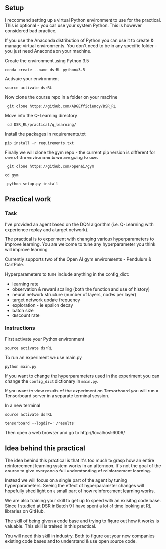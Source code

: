 ## Setup

I reccomend setting up a virtual Python environment to use for the practical.  This is optional - you can use your system Python.  This is however considered bad practice.

If you use the Anaconda distribution of Python you can
use it to create & manage virtual environments.  You don't need to be in any specific folder - you just need Anaconda on your machine.

Create the environment using Python 3.5

` conda create --name dsrRL python=3.5 `

Activate your environment

` source activate dsrRL `

Now clone the course repo in a folder on your machine

` git clone https://github.com/ADGEfficiency/DSR_RL`

Move into the Q-Learning directory

` cd DSR_RL/practical/q_learning/`

Install the packages in requirements.txt

` pip install -r requirements.txt `

Finally we will clone the gym repo - the current pip version is different for one of the environments we are going to
use.  

` git clone https://github.com/openai/gym`

` cd gym `

` python setup.py install`

## Practical work

### Task

I've provided an agent based on the DQN algorithm (i.e. Q-Learning with experience replay and a target network).

The practical is to experiment with changing various hyperparameters to improve learning.  You are welcome to tune any hyperparameter you think will improve learning

Currently supports two of the Open AI gym environments - Pendulum & CartPole.

Hyperparameters to tune include anything in the config_dict:
- learning rate
- observation & reward scaling (both the function and use of history)
- neural network structure (number of layers, nodes per layer)
- target network update frequency
- exploration - ie epsilon decay
- batch size
- discount rate

### Instructions

First activate your Python environment

` source activate dsrRL `

To run an experiment we use main.py

` python main.py `

If you want to change the hyperparameters used in the experiment you can change the `config_dict` dictionary in `main.py`.

If you want to view results of the experiment on Tensorboard you will run a Tensorboard server in a separate terminal session.

In a new terminal

` source activate dsrRL `

` tensorboard --logdir='./results' `

Then open a web browser and go to http://localhost:6006/

## Idea behind this practical
The idea behind this practical is that it's too much to grasp how an entire reinforcement learning system works in an
afternoon.  It's not the goal of the course to give everyone a full understanding of reinforcement learning.

Instead we will focus on a single part of the agent by tuning hyperparameters.  Seeing the effect of hyperparameter changes will hopefully shed light on a small part of how reinforcement learning works.  

We are also training your skill to get up to speed with an exisitng code base.  Since I studied at DSR in Batch 9 I have spent a lot of time looking at RL libraries on GitHub.  

The skill of being given a code base and trying to figure out how it works is valuable.  This skill is trained in this practical.

You will need this skill in industry.  Both to figure out your new companies existing code bases and to understand &
use open source code.
